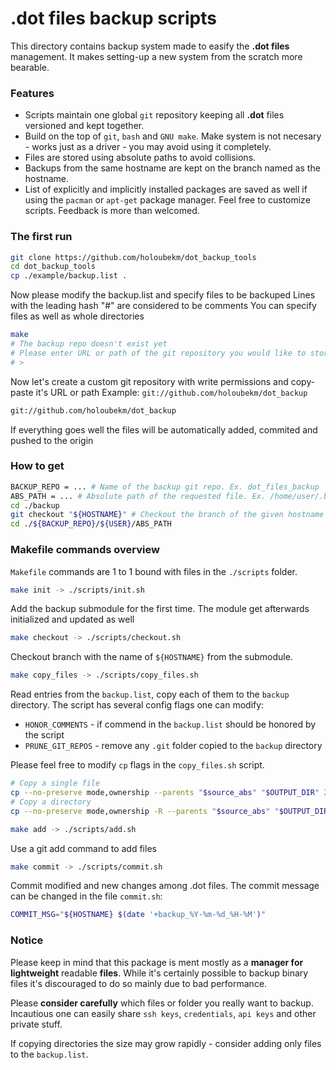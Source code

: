 # .dot files backup scripts
This directory contains backup system made to easify the **.dot files** management. 
It makes setting-up a new system from the scratch more bearable.

### Features
* Scripts maintain one global `git` repository keeping all **.dot** files versioned and kept together.
* Build on the top of `git`, `bash` and `GNU make`. Make system is not necesary - works just as a driver - you may avoid using it completely.
* Files are stored using absolute paths to avoid collisions.
* Backups from the same hostname are kept on the branch named as the hostname.
* List of explicitly and implicitly installed packages are saved as well if using the `pacman` or `apt-get` package manager.
Feel free to customize scripts. Feedback is more than welcomed.

### The first run
```bash
git clone https://github.com/holoubekm/dot_backup_tools
cd dot_backup_tools
cp ./example/backup.list .
```
Now please modify the backup.list and specify files to be backuped
Lines with the leading hash "#" are considered to be comments
You can specify files as well as whole directories

```bash
make
# The backup repo doesn't exist yet
# Please enter URL or path of the git repository you would like to store backup to: 
# >
```

Now let's create a custom git repository with write permissions and copy-paste it's URL or path
Example: `git://github.com/holoubekm/dot_backup`

```bash
git://github.com/holoubekm/dot_backup
```

If everything goes well the files will be automatically added, commited and pushed to the origin

### How to get 
```bash
BACKUP_REPO = ... # Name of the backup git repo. Ex. dot_files_backup
ABS_PATH = ... # Absolute path of the requested file. Ex. /home/user/.bashrc
cd ./backup
git checkout "${HOSTNAME}" # Checkout the branch of the given hostname 
cd ./${BACKUP_REPO}/${USER}/ABS_PATH
```

### Makefile commands overview
`Makefile` commands are 1 to 1 bound with files in the `./scripts` folder.

```bash
make init -> ./scripts/init.sh
```
Add the backup submodule for the first time. The module get afterwards initialized and updated as well

```bash
make checkout -> ./scripts/checkout.sh
```
Checkout branch with the name of `${HOSTNAME}` from the submodule.

```bash
make copy_files -> ./scripts/copy_files.sh
```
Read entries from the `backup.list`, copy each of them to the `backup` directory. The script has several config flags one can modify:
* `HONOR_COMMENTS` - if commend in the `backup.list` should be honored by the script
* `PRUNE_GIT_REPOS` - remove any `.git` folder copied to the `backup` directory

Please feel free to modify `cp` flags in the `copy_files.sh` script.
```bash
# Copy a single file
cp --no-preserve mode,ownership --parents "$source_abs" "$OUTPUT_DIR" 2>&1
# Copy a directory
cp --no-preserve mode,ownership -R --parents "$source_abs" "$OUTPUT_DIR" 2>&1
```

```bash
make add -> ./scripts/add.sh
```
Use a git add command to add files

```bash
make commit -> ./scripts/commit.sh
```
Commit modified and new changes among .dot files.
The commit message can be changed in the file `commit.sh`:
```bash
COMMIT_MSG="${HOSTNAME} $(date '+backup_%Y-%m-%d_%H-%M')"
```

### Notice
Please keep in mind that this package is ment mostly as a **manager for lightweight** readable **files**. 
While it's certainly possible to backup binary files it's discouraged to do so mainly due to bad performance.

Please **consider carefully** which files or folder you really want to backup. Incautious one can easily share `ssh keys`, `credentials`, `api keys` and other private stuff. 

If copying directories the size may grow rapidly - consider adding only files to the `backup.list`.
